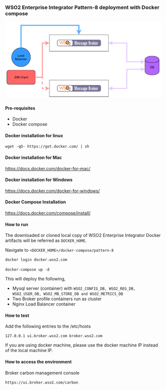 ### WSO2 Enterprise Integrator Pattern-8 deployment with Docker compose

![pattern-design](../patterns/design/wso2ei-6.1.1-pattern-8.png)

#### Pre-requisites

 * Docker
 * Docker compose

#### Docker installation for linux
```
wget -qO- https://get.docker.com/ | sh
```

#### Docker installation for Mac

https://docs.docker.com/docker-for-mac/

#### Docker installation for Windows

https://docs.docker.com/docker-for-windows/

#### Docker Compose Installation

https://docs.docker.com/compose/install/

#### How to run

The downloaded or cloned local copy of WSO2 Enterprise Integrator Docker artifacts will be referred as `DOCKER_HOME`.

Navigate to `<DOCKER_HOME>/docker-compose/pattern-8`

```
docker login docker.wso2.com 

docker-compose up -d
```

This will deploy the following,

* Mysql server (container) with `WSO2_CONFIG_DB, WSO2_REG_DB, WSO2_USER_DB, WSO2_MB_STORE_DB and WSO2_METRICS_DB`
* Two Broker profile containers run as cluster
* Nginx Load Balancer container

#### How to test

Add the following entries to the /etc/hosts
```
127.0.0.1 ui.broker.wso2.com broker.wso2.com
```

If you are using docker machine, please use the docker machine IP instead of the local machine IP.

#### How to access the environment

Broker carbon management console

```
https://ui.broker.wso2.com/carbon
```
